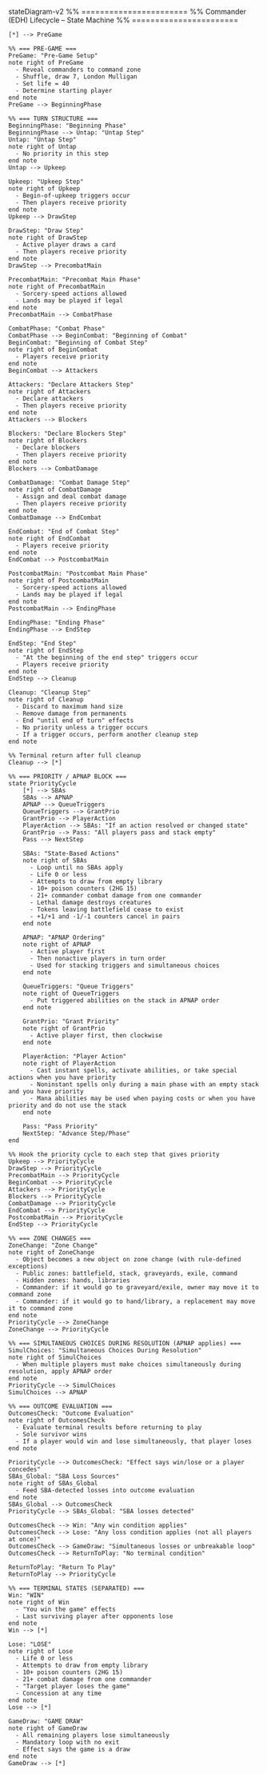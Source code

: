 stateDiagram-v2
    %% =======================
    %% Commander (EDH) Lifecycle – State Machine
    %% =======================

    [*] --> PreGame

    %% === PRE-GAME ===
    PreGame: "Pre-Game Setup"
    note right of PreGame
      - Reveal commanders to command zone
      - Shuffle, draw 7, London Mulligan
      - Set life = 40
      - Determine starting player
    end note
    PreGame --> BeginningPhase

    %% === TURN STRUCTURE ===
    BeginningPhase: "Beginning Phase"
    BeginningPhase --> Untap: "Untap Step"
    Untap: "Untap Step"
    note right of Untap
      - No priority in this step
    end note
    Untap --> Upkeep

    Upkeep: "Upkeep Step"
    note right of Upkeep
      - Begin-of-upkeep triggers occur
      - Then players receive priority
    end note
    Upkeep --> DrawStep

    DrawStep: "Draw Step"
    note right of DrawStep
      - Active player draws a card
      - Then players receive priority
    end note
    DrawStep --> PrecombatMain

    PrecombatMain: "Precombat Main Phase"
    note right of PrecombatMain
      - Sorcery-speed actions allowed
      - Lands may be played if legal
    end note
    PrecombatMain --> CombatPhase

    CombatPhase: "Combat Phase"
    CombatPhase --> BeginCombat: "Beginning of Combat"
    BeginCombat: "Beginning of Combat Step"
    note right of BeginCombat
      - Players receive priority
    end note
    BeginCombat --> Attackers

    Attackers: "Declare Attackers Step"
    note right of Attackers
      - Declare attackers
      - Then players receive priority
    end note
    Attackers --> Blockers

    Blockers: "Declare Blockers Step"
    note right of Blockers
      - Declare blockers
      - Then players receive priority
    end note
    Blockers --> CombatDamage

    CombatDamage: "Combat Damage Step"
    note right of CombatDamage
      - Assign and deal combat damage
      - Then players receive priority
    end note
    CombatDamage --> EndCombat

    EndCombat: "End of Combat Step"
    note right of EndCombat
      - Players receive priority
    end note
    EndCombat --> PostcombatMain

    PostcombatMain: "Postcombat Main Phase"
    note right of PostcombatMain
      - Sorcery-speed actions allowed
      - Lands may be played if legal
    end note
    PostcombatMain --> EndingPhase

    EndingPhase: "Ending Phase"
    EndingPhase --> EndStep

    EndStep: "End Step"
    note right of EndStep
      - "At the beginning of the end step" triggers occur
      - Players receive priority
    end note
    EndStep --> Cleanup

    Cleanup: "Cleanup Step"
    note right of Cleanup
      - Discard to maximum hand size
      - Remove damage from permanents
      - End "until end of turn" effects
      - No priority unless a trigger occurs
      - If a trigger occurs, perform another cleanup step
    end note

    %% Terminal return after full cleanup
    Cleanup --> [*]

    %% === PRIORITY / APNAP BLOCK ===
    state PriorityCycle
        [*] --> SBAs
        SBAs --> APNAP
        APNAP --> QueueTriggers
        QueueTriggers --> GrantPrio
        GrantPrio --> PlayerAction
        PlayerAction --> SBAs: "If an action resolved or changed state"
        GrantPrio --> Pass: "All players pass and stack empty"
        Pass --> NextStep

        SBAs: "State-Based Actions"
        note right of SBAs
          - Loop until no SBAs apply
          - Life 0 or less
          - Attempts to draw from empty library
          - 10+ poison counters (2HG 15)
          - 21+ commander combat damage from one commander
          - Lethal damage destroys creatures
          - Tokens leaving battlefield cease to exist
          - +1/+1 and -1/-1 counters cancel in pairs
        end note

        APNAP: "APNAP Ordering"
        note right of APNAP
          - Active player first
          - Then nonactive players in turn order
          - Used for stacking triggers and simultaneous choices
        end note

        QueueTriggers: "Queue Triggers"
        note right of QueueTriggers
          - Put triggered abilities on the stack in APNAP order
        end note

        GrantPrio: "Grant Priority"
        note right of GrantPrio
          - Active player first, then clockwise
        end note

        PlayerAction: "Player Action"
        note right of PlayerAction
          - Cast instant spells, activate abilities, or take special actions when you have priority
          - Noninstant spells only during a main phase with an empty stack and you have priority
          - Mana abilities may be used when paying costs or when you have priority and do not use the stack
        end note

        Pass: "Pass Priority"
        NextStep: "Advance Step/Phase"
    end

    %% Hook the priority cycle to each step that gives priority
    Upkeep --> PriorityCycle
    DrawStep --> PriorityCycle
    PrecombatMain --> PriorityCycle
    BeginCombat --> PriorityCycle
    Attackers --> PriorityCycle
    Blockers --> PriorityCycle
    CombatDamage --> PriorityCycle
    EndCombat --> PriorityCycle
    PostcombatMain --> PriorityCycle
    EndStep --> PriorityCycle

    %% === ZONE CHANGES ===
    ZoneChange: "Zone Change"
    note right of ZoneChange
      - Object becomes a new object on zone change (with rule-defined exceptions)
      - Public zones: battlefield, stack, graveyards, exile, command
      - Hidden zones: hands, libraries
      - Commander: if it would go to graveyard/exile, owner may move it to command zone
      - Commander: if it would go to hand/library, a replacement may move it to command zone
    end note
    PriorityCycle --> ZoneChange
    ZoneChange --> PriorityCycle

    %% === SIMULTANEOUS CHOICES DURING RESOLUTION (APNAP applies) ===
    SimulChoices: "Simultaneous Choices During Resolution"
    note right of SimulChoices
      - When multiple players must make choices simultaneously during resolution, apply APNAP order
    end note
    PriorityCycle --> SimulChoices
    SimulChoices --> APNAP

    %% === OUTCOME EVALUATION ===
    OutcomesCheck: "Outcome Evaluation"
    note right of OutcomesCheck
      - Evaluate terminal results before returning to play
      - Sole survivor wins
      - If a player would win and lose simultaneously, that player loses
    end note

    PriorityCycle --> OutcomesCheck: "Effect says win/lose or a player concedes"
    SBAs_Global: "SBA Loss Sources"
    note right of SBAs_Global
      - Feed SBA-detected losses into outcome evaluation
    end note
    SBAs_Global --> OutcomesCheck
    PriorityCycle --> SBAs_Global: "SBA losses detected"

    OutcomesCheck --> Win: "Any win condition applies"
    OutcomesCheck --> Lose: "Any loss condition applies (not all players at once)"
    OutcomesCheck --> GameDraw: "Simultaneous losses or unbreakable loop"
    OutcomesCheck --> ReturnToPlay: "No terminal condition"

    ReturnToPlay: "Return To Play"
    ReturnToPlay --> PriorityCycle

    %% === TERMINAL STATES (SEPARATED) ===
    Win: "WIN"
    note right of Win
      - "You win the game" effects
      - Last surviving player after opponents lose
    end note
    Win --> [*]

    Lose: "LOSE"
    note right of Lose
      - Life 0 or less
      - Attempts to draw from empty library
      - 10+ poison counters (2HG 15)
      - 21+ combat damage from one commander
      - "Target player loses the game"
      - Concession at any time
    end note
    Lose --> [*]

    GameDraw: "GAME DRAW"
    note right of GameDraw
      - All remaining players lose simultaneously
      - Mandatory loop with no exit
      - Effect says the game is a draw
    end note
    GameDraw --> [*]
